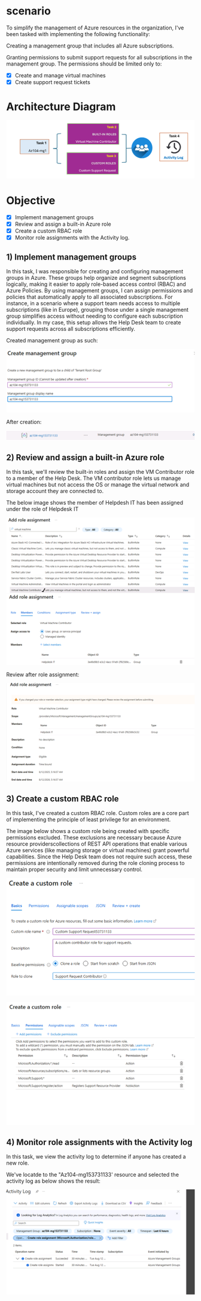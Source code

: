 # scenario

To simplify the management of Azure resources in the organization, I've been tasked with implementing the following functionality:

Creating a management group that includes all Azure subscriptions.

Granting permissions to submit support requests for all subscriptions in the management group. The permissions should be limited only to:

- [x] Create and manage virtual machines
- [x] Create support request tickets 

# Architecture Diagram
![Alt text](https://github.com/venuGanes/azure/blob/3175824e654315657f845250c250d6916b7050a0/Manage%20Subscriptions%20and%20RBAC/3.%20arch%20diagram%201.png)

# Objective

- [x] Implement management groups
- [x] Review and assign a built-in Azure role
- [x] Create a custom RBAC role
- [x] Monitor role assignments with the Activity log.

## 1) Implement management groups
 
In this task, I was responsible for creating and configuring management groups in Azure. These groups help organize and segment subscriptions logically, making it easier to apply role-based access control (RBAC) and Azure Policies. By using management groups, I can assign permissions and policies that automatically apply to all associated subscriptions. For instance, in a scenario where a support team needs access to multiple subscriptions (like in Europe), grouping those under a single management group simplifies access without needing to configure each subscription individually. In my case, this setup allows the Help Desk team to create support requests across all subscriptions efficiently.

Created management group as such:

![Alt text](https://github.com/venuGanes/azure/blob/2bc6de069a1ae75ae27c435f4a9722a0cea60a8b/Manage%20Subscriptions%20and%20RBAC/5.create%20management%20group.png)

After creation:

![Alt text](https://github.com/venuGanes/azure/blob/2bc6de069a1ae75ae27c435f4a9722a0cea60a8b/Manage%20Subscriptions%20and%20RBAC/5.1%20create%20management%20group.png)


## 2) Review and assign a built-in Azure role

In this task, we'll review the built-in roles and assign the VM Contributor role to a member of the Help Desk. The VM contributor role lets us manage virtual machines but not access the OS or manage the virtual network and storage account they are connected to.

The below image shows the member of Helpdesh IT has been assigned under the role of Helpdesk IT

![Alt text](https://github.com/venuGanes/azure/blob/2bc6de069a1ae75ae27c435f4a9722a0cea60a8b/Manage%20Subscriptions%20and%20RBAC/6.1%20task%202%20add%20role%20assignment.png)
![Alt text](https://github.com/venuGanes/azure/blob/2bc6de069a1ae75ae27c435f4a9722a0cea60a8b/Manage%20Subscriptions%20and%20RBAC/6.2%20task%202%20select%20member.png)

Review after role assignment:

![Alt text](https://github.com/venuGanes/azure/blob/2bc6de069a1ae75ae27c435f4a9722a0cea60a8b/Manage%20Subscriptions%20and%20RBAC/6.3%20task%202%20CREATED.png)

## 3) Create a custom RBAC role

In this task, I've created a custom RBAC role. Custom roles are a core part of implementing the principle of least privilege for an environment.

The image below shows a custom role being created with specific permissions excluded. These exclusions are necessary because Azure resource providerscollections of REST API operations that enable various Azure services (like managing storage or virtual machines) grant powerful capabilities. Since the Help Desk team does not require such access, these permissions are intentionally removed during the role cloning process to maintain proper security and limit unnecessary control.

![Alt text](https://github.com/venuGanes/azure/blob/2bc6de069a1ae75ae27c435f4a9722a0cea60a8b/Manage%20Subscriptions%20and%20RBAC/7.1%20task%203.png)

![Alt text](https://github.com/venuGanes/azure/blob/2bc6de069a1ae75ae27c435f4a9722a0cea60a8b/Manage%20Subscriptions%20and%20RBAC/7.%20task%203%20CONT%201%20permission.png)

## 4)  Monitor role assignments with the Activity log

In this task, we view the activity log to determine if anyone has created a new role.

We've locatde to the "Az104-mg153731133' resource and selected the activity log as below shows the result:

![Alt text](https://github.com/venuGanes/azure/blob/2bc6de069a1ae75ae27c435f4a9722a0cea60a8b/Manage%20Subscriptions%20and%20RBAC/8.1%20task%204%20.png)
